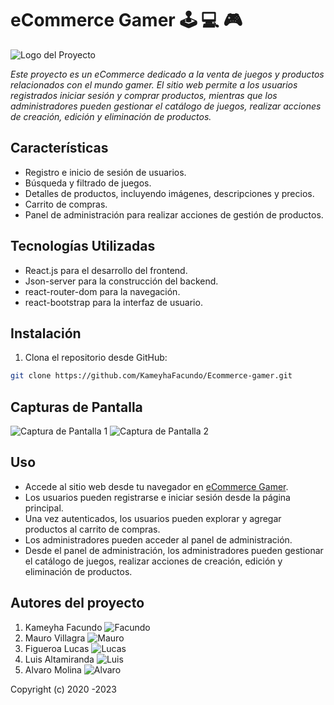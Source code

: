 # eCommerce Gamer :joystick: :computer: :video_game:

![Logo del Proyecto](https://res.cloudinary.com/dol1ba0ld/image/upload/v1692860070/asd/image-removebg-preview_58_gqj88c.png)

_Este proyecto es un eCommerce dedicado a la venta de juegos y productos relacionados con el mundo gamer. El sitio web permite a los usuarios registrados iniciar sesión y comprar productos, mientras que los administradores pueden gestionar el catálogo de juegos, realizar acciones de creación, edición y eliminación de productos._

## Características

- Registro e inicio de sesión de usuarios.
- Búsqueda y filtrado de juegos.
- Detalles de productos, incluyendo imágenes, descripciones y precios.
- Carrito de compras.
- Panel de administración para realizar acciones de gestión de productos.

## Tecnologías Utilizadas

- React.js para el desarrollo del frontend.
- Json-server para la construcción del backend.
- react-router-dom para la navegación.
- react-bootstrap para la interfaz de usuario.

## Instalación

1. Clona el repositorio desde GitHub:

```bash
git clone https://github.com/KameyhaFacundo/Ecommerce-gamer.git
```

## Capturas de Pantalla

![Captura de Pantalla 1](url_de_captura_1.png)
![Captura de Pantalla 2](url_de_captura_2.png)

## Uso

- Accede al sitio web desde tu navegador en [eCommerce Gamer](https://rollinggamer.netlify.app/).
- Los usuarios pueden registrarse e iniciar sesión desde la página principal.
- Una vez autenticados, los usuarios pueden explorar y agregar productos al carrito de compras.
- Los administradores pueden acceder al panel de administración.
- Desde el panel de administración, los administradores pueden gestionar el catálogo de juegos, realizar acciones de creación, edición y eliminación de productos.

## Autores del proyecto

1. Kameyha Facundo ![Facundo](https://res.cloudinary.com/dol1ba0ld/image/upload/v1693022931/bd5a3847-58fc-4d72-8a3c-de90e2e2a9a5_e3shui.jpg)
2. Mauro Villagra ![Mauro](https://res.cloudinary.com/dol1ba0ld/image/upload/v1693023204/WhatsApp_Image_2023-08-03_at_9.03.50_PM_uuqlcu.jpg)
3. Figueroa Lucas ![Lucas](https://res.cloudinary.com/dol1ba0ld/image/upload/v1693022922/dbcfc40c-411c-40d3-9d73-06e23b0b7b78_yevqba.jpg)
4. Luis Altamiranda ![Luis]()
5. Alvaro Molina ![Alvaro]()

Copyright (c) 2020 -2023
